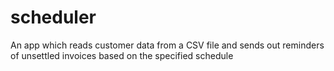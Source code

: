 # scheduler
An app which reads customer data from a CSV file and sends out reminders of unsettled invoices based on the specified schedule
